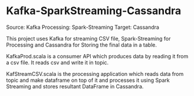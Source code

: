 # Kafka-SparkStreaming-Cassandra 

Source: Kafka
Processing: Spark-Streaming
Target: Cassandra

This project uses Kafka for streaming CSV file, Spark-Streaming for Processing and Cassandra for Storing the final data in a table.

KafkaProd.scala is a consumer API which produces data by reading it from a csv file.
It reads csv and write it in topic.

KafStreamCSV.scala is the processing application which reads data from topic 
and make dataframe on top of it and processes it using Spark Streaming 
and stores resultant DataFrame in Cassandra.

